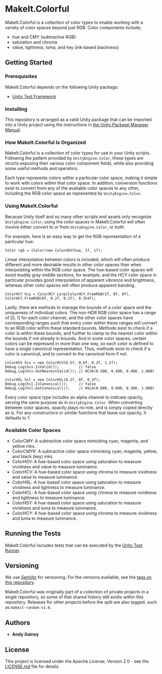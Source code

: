# MakeIt.Colorful

MakeIt.Colorful is a collection of color types to enable working with a variety
of color spaces beyond just RGB. Color components include;
* hue and CMY (subtractive RGB)
* saturation and chroma
* value, lightness, luma, and key (ink-based blackness)

## Getting Started

### Prerequisites

MakeIt.Colorful depends on the following Unity packags:

* [Unity Test Framework](https://docs.unity3d.com/Packages/com.unity.test-framework@latest/)

### Installing

This repository is arranged as a valid Unity package that can be imported into a
Unity project using the instructions in [the Unity Package Manager Manual](https://docs.unity3d.com/Manual/upm-ui-giturl.html).

### How MakeIt.Colorful Is Organized

MakeIt.Colorful is a collection of color types for use in your Unity scripts.
Following the pattern provided by `UnityEngine.Color`, these types are structs
exposing their various color component fields, while also providing some useful
methods and operators.

Each type represents colors within a particular color space, making it simple to
work with colors within that color space. In addition, conversion functions
exist to convert from any of the available color spaces to any other, including
the RGB color space as represented by `UnityEngine.Color`.

### Using MakeIt.Colorful

Because Unity itself and so many other scripts and assets only recognize
`UnityEngine.Color`, using the color spaces in MakeIt.Colorful will often
involve either convert to or from `UnityEngine.Color`, or both.

For example, here is an easy way to get the RGB representation of a particular
hue:
```
Color rgb = (Color)new ColorHSV(hue, 1f, 1f);
```

Linear interpolation between colors is included, which will often produce
different and more desirable results in other color spaces than when
interpolating within the RGB color space. The hue-based color spaces will avoid
muddy gray middle sections, for example, and the HCY color space in particular
provides good interpolation of apparent vibrance and brightness, whereas other
color spaces will often produce apparent banding.
```
ColorHCY hcy = ColorHCY.Lerp(ColorHCY.FromRGB(1f, 0f, 0f), ColorHCY.FromRGB(0f, 0.2f, 0.3f), 0.354f);
```

Lastly, there are methods to manage the bounds of a color space and the
uniqueness of individual colors. The non-HDR RGB color space has a range of
\[0, 1\] for each color channel, and the other color spaces have corresponding
ranges such that every color within these ranges will convert to an RGB color
within these standard bounds. Methods exist to check if a color is within these
bounds, and further to clamp to the nearest color within the bounds if not
already in bounds. And in some color spaces, certain colors can be expressed in
more than one way, so each color is defined to have a single canonical
representation. Thus, methods exist to check if a color is canonical, and to
convert to the canonical form if not.
```
ColorHCV hcv = new ColorHCV(0.5f, 0.6f, 0.2f, 1.1f);
Debug.Log(hcv.IsValid());         // false
Debug.Log(hcv.GetNearestValid()); // HCVA(0.500, 0.400, 0.400, 1.000)

ColorHSL hsl = new ColorHSL(0.2f, 0f, 0.3f);
Debug.Log(hsl.IsCanonical());     // false
Debug.Log(hsl.GetCanonical());    // HSLA(0.000, 0.000, 0.300, 1.000)
```

Every color space type includes an alpha channel to indicate opacity, serving
the same purpose as in `UnityEngine.Color`. When converting between color
spaces, opacity plays no role, and is simply copied directly as is. For any
constructors or similar functions that leave out opacity, it defaults to 1.

### Available Color Spaces

* ColorCMY: A subtractive color space mimicking cyan, magenta, and yellow inks.
* ColorCMYK: A subtractive color space mimicking cyan, magenta, yellow, and black (key) inks.
* ColorHSV: A hue-based color space using saturation to measure vividness and value to measure luminance.
* ColorHCV: A hue-based color space using chroma to measure vividness and value to measure luminance.
* ColorHSL: A hue-based color space using saturation to measure vividness and lightness to measure luminance.
* ColorHCL: A hue-based color space using chroma to measure vividness and lightness to measure luminance.
* ColorHSY: A hue-based color space using saturation to measure vividness and luma to measure luminance.
* ColorHCY: A hue-based color space using chroma to measure vividness and luma to measure luminance.

## Running the Tests

MakeIt.Colorful includes tests that can be executed by the [Unity Test Runner](https://docs.unity3d.com/2019.1/Documentation/Manual/testing-editortestsrunner.html).

## Versioning

We use [SemVer](http://semver.org/) for versioning. For the versions available, see the [tags on this repository](https://github.com/your/project/tags). 

MakeIt.Colorful was originally part of a collection of private projects in a
single repository, so some of that shared history still exists within this
repository. Releases for other projects before the split are also tagged, such
as `makeit-random-v1.0`.

## Authors

* **Andy Gainey**

## License

This project is licensed under the Apache License, Version 2.0 - see the [LICENSE.md](LICENSE.md) file for details
